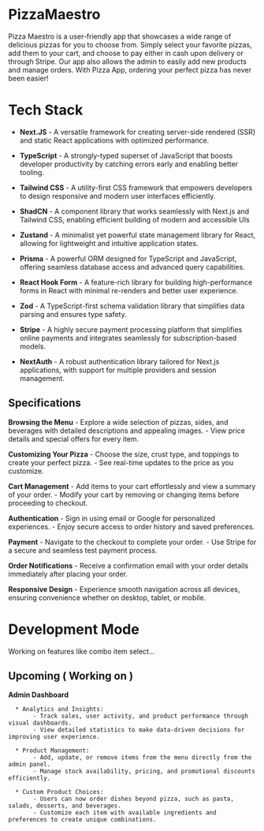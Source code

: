 # PizzaMaestro
Pizza Maestro is a user-friendly app that showcases a wide range of delicious pizzas for you to choose from. Simply select your favorite pizzas, add them to your cart, and choose to pay either in cash upon delivery or through Stripe. Our app also allows the admin to easily add new products and manage orders. With Pizza App, ordering your perfect pizza has never been easier!

# Tech Stack

- **Next.JS** - A versatile framework for creating server-side rendered (SSR) and static React applications with optimized performance.

- **TypeScript** - A strongly-typed superset of JavaScript that boosts developer productivity by catching errors early and enabling better tooling.
  
- **Tailwind CSS** - A utility-first CSS framework that empowers developers to design responsive and modern user interfaces efficiently.

- **ShadCN** - A component library that works seamlessly with Next.js and Tailwind CSS, enabling efficient building of modern and accessible UIs

- **Zustand** - A minimalist yet powerful state management library for React, allowing for lightweight and intuitive application states.

- **Prisma** - A powerful ORM designed for TypeScript and JavaScript, offering seamless database access and advanced query capabilities.

- **React Hook Form** - A feature-rich library for building high-performance forms in React with minimal re-renders and better user experience.

- **Zod** - A TypeScript-first schema validation library that simplifies data parsing and ensures type safety.

- **Stripe** -  A highly secure payment processing platform that simplifies online payments and integrates seamlessly for subscription-based models.
 
- **NextAuth** - A robust authentication library tailored for Next.js applications, with support for multiple providers and session management.


## Specifications

  **Browsing the Menu**
      - Explore a wide selection of pizzas, sides, and beverages with detailed descriptions and appealing images.
      - View price details and special offers for every item.
      
  **Customizing Your Pizza**
      - Choose the size, crust type, and toppings to create your perfect pizza.
      - See real-time updates to the price as you customize.
  
  **Cart Management**
     - Add items to your cart effortlessly and view a summary of your order.
     - Modify your cart by removing or changing items before proceeding to checkout.
    
  **Authentication**
     - Sign in using email or Google for personalized experiences.
     - Enjoy secure access to order history and saved preferences.
    
  **Payment**
     - Navigate to the checkout to complete your order.
     - Use Stripe for a secure and seamless test payment process.
    
  **Order Notifications**
     - Receive a confirmation email with your order details immediately after placing your order.
    
  **Responsive Design**
     - Experience smooth navigation across all devices, ensuring convenience whether on desktop, tablet, or mobile.


# Development Mode

  Working on features like combo item select...


## Upcoming ( Working on )
  
  **Admin Dashboard**
  
      * Analytics and Insights:    
           - Track sales, user activity, and product performance through visual dashboards.
           - View detailed statistics to make data-driven decisions for improving user experience.

      * Product Management:
           - Add, update, or remove items from the menu directly from the admin panel.
           - Manage stock availability, pricing, and promotional discounts efficiently.
        
      * Custom Product Choices:
           - Users can now order dishes beyond pizza, such as pasta, salads, desserts, and beverages.
           - Customize each item with available ingredients and preferences to create unique combinations.
